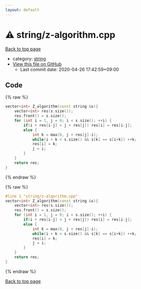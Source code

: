```yaml
---
layout: default
---
```


<!-- mathjax config similar to math.stackexchange -->
<script type="text/javascript" async
  src="https://cdnjs.cloudflare.com/ajax/libs/mathjax/2.7.5/MathJax.js?config=TeX-MML-AM_CHTML">
</script>
<script type="text/x-mathjax-config">
  MathJax.Hub.Config({
    TeX: { equationNumbers: { autoNumber: "AMS" }},
    tex2jax: {
      inlineMath: [ ['$','$'] ],
      processEscapes: true
    },
    "HTML-CSS": { matchFontHeight: false },
    displayAlign: "left",
    displayIndent: "2em"
  });
</script>

<script type="text/javascript" src="https://cdnjs.cloudflare.com/ajax/libs/jquery/3.4.1/jquery.min.js"></script>
<script src="https://cdn.jsdelivr.net/npm/jquery-balloon-js@1.1.2/jquery.balloon.min.js" integrity="sha256-ZEYs9VrgAeNuPvs15E39OsyOJaIkXEEt10fzxJ20+2I=" crossorigin="anonymous"></script>
<script type="text/javascript" src="../../assets/js/copy-button.js"></script>
<link rel="stylesheet" href="../../assets/css/copy-button.css" />


# :warning: string/z-algorithm.cpp

<a href="../../index.html">Back to top page</a>

* category: <a href="../../index.html#b45cffe084dd3d20d928bee85e7b0f21">string</a>
* <a href="{{ site.github.repository_url }}/blob/master/string/z-algorithm.cpp">View this file on GitHub</a>
    - Last commit date: 2020-04-26 17:42:59+09:00




## Code

<a id="unbundled"></a>
{% raw %}
```cpp
vector<int> Z_algorithm(const string &s){
    vector<int> res(s.size());
    res.front() = s.size();
    for (int i = 1, j = 0; i < s.size(); ++i) {
        if(i + res[i-j] < j + res[j]) res[i] = res[i-j];
        else {
            int k = max(0, j + res[j]-i);
            while(i + k < s.size() && s[k] == s[i+k]) ++k;
            res[i] = k;
            j = i;
        }
    }
    return res;
}

```
{% endraw %}

<a id="bundled"></a>
{% raw %}
```cpp
#line 1 "string/z-algorithm.cpp"
vector<int> Z_algorithm(const string &s){
    vector<int> res(s.size());
    res.front() = s.size();
    for (int i = 1, j = 0; i < s.size(); ++i) {
        if(i + res[i-j] < j + res[j]) res[i] = res[i-j];
        else {
            int k = max(0, j + res[j]-i);
            while(i + k < s.size() && s[k] == s[i+k]) ++k;
            res[i] = k;
            j = i;
        }
    }
    return res;
}

```
{% endraw %}

<a href="../../index.html">Back to top page</a>

